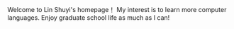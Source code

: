 Welcome to Lin Shuyi's homepage！
My interest is to learn more computer languages. Enjoy graduate school life as much as I can!
